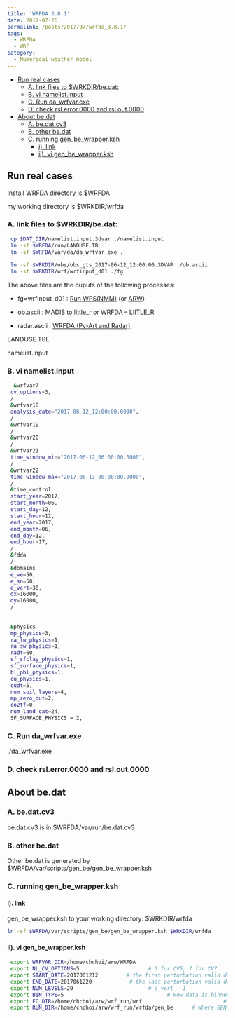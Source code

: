 ```yaml
---
title: 'WRFDA 3.8.1'
date: 2017-07-26
permalink: /posts/2017/07/wrfda_3.8.1/
tags:
  - WRFDA
  - WRF
category:
  - Numerical weather model
---
```


<!-- @import "[TOC]" {cmd="toc" depthFrom=1 depthTo=6 orderedList=false} -->

<!-- code_chunk_output -->

* [Run real cases](#run-real-cases)
	* [A. link files to $WRKDIR/be.dat:](#a-link-files-to-wrkdirbedat)
	* [B. vi namelist.input](#b-vi-namelistinput)
	* [C.  Run da_wrfvar.exe](#c-run-da_wrfvarexe)
	* [D. check rsl.error.0000 and rsl.out.0000](#d-check-rslerror0000-and-rslout0000)
* [About be.dat](#about-bedat)
	* [A.  be.dat.cv3](#a-bedatcv3)
	* [B.  other be.dat](#b-other-bedat)
	* [C.  running  gen_be_wrapper.ksh](#c-running-gen_be_wrapperksh)
		* [i).  link](#i-link)
		* [ii).  vi gen_be_wrapper.ksh](#ii-vi-gen_be_wrapperksh)

<!-- /code_chunk_output -->

## Run real cases
Install WRFDA directory is \$WRFDA

my working directory is \$WRKDIR/wrfda









### A. link files to $WRKDIR/be.dat: 


```bash
 cp $DAT_DIR/namelist.input.3dvar ./namelist.input
 ln -sf $WRFDA/run/LANDUSE.TBL .
 ln -sf $WRFDA/var/da/da_wrfvar.exe .
 
 ln -sf $WRKDIR/obs/obs_gts_2017-06-12_12:00:00.3DVAR ./ob.ascii
 ln -sf $WRKDIR/wrf/wrfinput_d01 ./fg
```
The above files are the ouputs of the following processes:
- fg=wrfinput_d01 :  [Run WPS(NMM)](https://chchoiw.blogspot.com/2017/07/run-wps-for-nmm.html) (or [ARW](https://chchoiw.blogspot.com/2017/07/run-wps-for-arw.html))

- ob.ascii : [MADIS to little_r](https://chchoiw.blogspot.com/2017/07/wrf-run-obsprocexe.html) or [WRFDA – LIITLE_R](https://chchoiw.wordpress.com/2017/08/03/wrf-liitle_r/)

- radar.ascii : [WRFDA (Py-Art and Radar)](https://chchoiw.blogspot.com/2017/08/wrfda-py-art-and-radar.html)

LANDUSE.TBL

namelist.input








### B. vi namelist.input

```bash
  &wrfvar7
 cv_options=3,
 /
 &wrfvar18
 analysis_date="2017-06-12_12:00:00.0000",
 /
 &wrfvar19
 /
 &wrfvar20
 /
 &wrfvar21
 time_window_min="2017-06-12_06:00:00.0000",
 /
 &wrfvar22
 time_window_max="2017-06-13_00:00:00.0000",
 /
 &time_control
 start_year=2017,
 start_month=06,
 start_day=12,
 start_hour=12,
 end_year=2017,
 end_month=06,
 end_day=12,
 end_hour=17,
 /
 &fdda
 /
 &domains
 e_we=50,
 e_sn=50,
 e_vert=30,
 dx=16000,
 dy=16000,
 / 
 
 
 &physics
 mp_physics=3,
 ra_lw_physics=1,
 ra_sw_physics=1,
 radt=60,
 sf_sfclay_physics=1,
 sf_surface_physics=1,
 bl_pbl_physics=1,
 cu_physics=1,
 cudt=5,
 num_soil_layers=4,
 mp_zero_out=2,
 co2tf=0,
 num_land_cat=24,
 SF_SURFACE_PHYSICS = 2,

```






### C.  Run da_wrfvar.exe


./da_wrfvar.exe








### D. check rsl.error.0000 and rsl.out.0000


## About be.dat

### A.  be.dat.cv3 
be.dat.cv3 is in $WRFDA/var/run/be.dat.cv3


### B.  other be.dat 
 Other be.dat is generated by $WRFDA/var/scripts/gen_be/gen_be_wrapper.ksh

### C.  running  gen_be_wrapper.ksh


#### i).  link 
gen_be_wrapper.ksh to your working directory: $WRKDIR/wrfda
```bash
ln -sf $WRFDA/var/scripts/gen_be/gen_be_wrapper.ksh $WRKDIR/wrfda
```

#### ii).  vi gen_be_wrapper.ksh
```bash
 export WRFVAR_DIR=/home/chchoi/arw/WRFDA
 export NL_CV_OPTIONS=5                      # 5 for CV5, 7 for CV7
 export START_DATE=2017061212         # the first perturbation valid date
 export END_DATE=2017061220            # the last perturbation valid date
 export NUM_LEVELS=29                        # e_vert - 1
 export BIN_TYPE=5                                 # How data is binned for calculating statistics
 export FC_DIR=/home/chchoi/arw/wrf_run/wrf                          # where wrf forecasts are
 export RUN_DIR=/home/chchoi/arw/wrf_run/wrfda/gen_be      # Where GEN_BE will run and output files
```







 